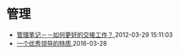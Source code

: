 # 管理
* [管理笔记－－如何更好的交接工作？](/2012/2012-03-29-how-to-hand-over-and-take-over-work),2012-03-29 15:11:03
* [一个优秀领导的特质](/2016/2016-03-28-leader-character),2016-03-28
